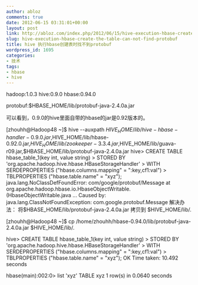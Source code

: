 ```yaml
---
author: abloz
comments: true
date: 2012-06-15 03:31:01+00:00
layout: post
link: http://abloz.com/index.php/2012/06/15/hive-execution-hbase-create-the-table-can-not-find-protobuf/
slug: hive-execution-hbase-create-the-table-can-not-find-protobuf
title: hive 执行hbase创建表时找不到protobuf
wordpress_id: 1695
categories:
- 技术
tags:
- hbase
- hive
---
```


hadoop:1.0.3
hive:0.9.0
hbase:0.94.0

protobuf:$HBASE_HOME/lib/protobuf-java-2.4.0a.jar

可以看到，0.9.0的hive里面自带的hbase的jar是0.92版本的。

[zhouhh@Hadoop48 ~]$ hive --auxpath $HIVE_HOME/lib/hive-hbase-handler-0.9.0.jar,$HIVE_HOME/lib/hbase-0.92.0.jar,$HIVE_HOME/lib/zookeeper-3.3.4.jar,$HIVE_HOME/lib/guava-r09.jar,$HBASE_HOME/lib/protobuf-java-2.4.0a.jar
hive> CREATE TABLE hbase_table_1(key int, value string)
    > STORED BY 'org.apache.hadoop.hive.hbase.HBaseStorageHandler'
    > WITH SERDEPROPERTIES ("hbase.columns.mapping" = ":key,cf1:val")
    > TBLPROPERTIES ("hbase.table.name" = "xyz");
java.lang.NoClassDefFoundError: com/google/protobuf/Message
        at org.apache.hadoop.hbase.io.HbaseObjectWritable.(HbaseObjectWritable.java
...
Caused by: java.lang.ClassNotFoundException: com.google.protobuf.Message
解决办法：
将$HBASE_HOME/lib/protobuf-java-2.4.0a.jar 拷贝到 $HIVE_HOME/lib/.

[zhouhh@Hadoop48 ~]$ cp /home/zhouhh/hbase-0.94.0/lib/protobuf-java-2.4.0a.jar $HIVE_HOME/lib/.

hive> CREATE TABLE hbase_table_1(key int, value string)
    > STORED BY 'org.apache.hadoop.hive.hbase.HBaseStorageHandler'
    > WITH SERDEPROPERTIES ("hbase.columns.mapping" = ":key,cf1:val")
    > TBLPROPERTIES ("hbase.table.name" = "xyz");
OK
Time taken: 10.492 seconds


hbase(main):002:0> list 'xyz'
TABLE
xyz
1 row(s) in 0.0640 seconds

